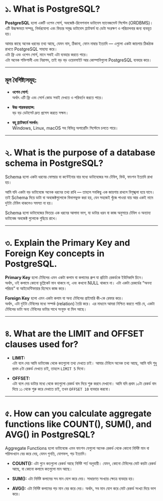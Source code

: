 # ১. What is PostgreSQL?

**PostgreSQL** হলো একটি ওপেন সোর্স, অবজেক্ট-রিলেশনাল ডাটাবেস ম্যানেজমেন্ট সিস্টেম (ORDBMS)। এটি উচ্চক্ষমতা সম্পন্ন, নির্ভরযোগ্য এবং ফিচার সমৃদ্ধ ডাটাবেস প্ল্যাটফর্ম যা ডেটা সংরক্ষণ ও পরিচালনার জন্য ব্যবহৃত হয়।

আমার কাছে অনেক ধরনের তথ্য আছে, যেমন নাম, ঠিকানা, ফোন নাম্বার ইত্যাদি — এগুলো একটা জায়গায় ঠিকঠাক রাখতে PostgreSQL সাহায্য করে।  
এটা ফ্রি এবং ওপেন সোর্স, মানে সবাই এটা ব্যবহার করতে পারে।  
এটা অনেক শক্তিশালী এবং নিরাপদ, তাই বড় বড় ওয়েবসাইট আর কোম্পানিগুলো PostgreSQL ব্যবহার করে।

---

## মূল বৈশিষ্ট্যসমূহ:

- **ওপেন সোর্স:**  
  অর্থাৎ এটি ফ্রি এবং সোর্স কোড সবাই দেখতে ও পরিবর্তন করতে পারে।  

- **উচ্চ পারফরম্যান্স:**  
  বড় বড় ডেটাসেট দ্রুত প্রসেস করতে সক্ষম।  

- **বহু প্ল্যাটফর্মে সমর্থন:**  
  Windows, Linux, macOS সহ বিভিন্ন অপারেটিং সিস্টেমে চলতে পারে।  

---

# ২. What is the purpose of a database schema in PostgreSQL?

Schema হলো একটা ধরনের ফোল্ডার বা কন্টেইনার যার মধ্যে ডাটাবেজের সব টেবিল, ভিউ, ফাংশন ইত্যাদি রাখা হয়।

আমি যদি একটা বড় ডাটাবেজে অনেক ধরনের তথ্য রাখি — তাহলে সবকিছু এক জায়গায় রাখলে বিশৃঙ্খলা হয়ে যাবে। তাই Schema দিয়ে ডাটা বা অবজেক্টগুলোকে বিভাগভুক্ত করা হয়, যেন সহজেই খুঁজে পাওয়া যায় আর একই নামে দুইটা টেবিল থাকলেও সমস্যা না হয়। 

Schema হলো ডাটাবেজের ভিতরে এক ধরনের আলাদা ভাগ, যা ডাটার ধরন বা কাজ অনুসারে টেবিল ও অন্যান্য ডাটাবেজ অবজেক্ট গুলোকে গুছিয়ে রাখে।

---

# ৩. Explain the Primary Key and Foreign Key concepts in PostgreSQL.

**Primary Key** হলো টেবিলের এমন একটা কলাম বা কলামের গ্রুপ যা প্রতিটা রেকর্ডকে ইউনিকলি চিনে।  
অর্থাৎ, ওই কলামে কোনো ডুপ্লিকেট মান থাকবে না, এবং কখনো NULL থাকবে না। এটা একটা রেকর্ডের “অনন্য পরিচয়” বা আইডেন্টিফায়ার হিসেবে কাজ করে।

**Foreign Key** হলো এমন একটা কলাম যা অন্য টেবিলের প্রাইমারি কী-কে রেফার করে।  
অর্থাৎ, এটা দুইটা টেবিলের মধ্যে সম্পর্ক (relation) তৈরি করে। এর মাধ্যমে আমরা নিশ্চিত করতে পারি যে, একটা টেবিলের ডাটা অন্য টেবিলের ডাটার সাথে সংযুক্ত বা মিল আছে।

---

# ৪. What are the LIMIT and OFFSET clauses used for?

- **LIMIT:**  
  এটা বলে দেয় আমি ডাটাবেজ থেকে কতগুলো তথ্য দেখতে চাই। আমার টেবিলে অনেক তথ্য আছে, আমি যদি শুধু প্রথম ৫টা রেকর্ড দেখতে চাই, তাহলে `LIMIT 5` দিবো।

- **OFFSET:**  
  এটা বলে দেয় ডাটার মধ্যে থেকে কতগুলো রেকর্ড বাদ দিয়ে শুরু করবে দেখানো। আমি যদি প্রথম ১০টা রেকর্ড বাদ দিয়ে ১১ থেকে শুরু করে দেখাতে চাই, তখন `OFFSET 10` ব্যবহার করবো।

---

# ৫. How can you calculate aggregate functions like COUNT(), SUM(), and AVG() in PostgreSQL?

Aggregate Functions হলো ডাটাবেজে এমন ফাংশন যেগুলো অনেক রেকর্ড থেকে কোনো নির্দিষ্ট মান বা পরিসংখ্যান বের করে দেয়, যেমন গুনতি, যোগফল, গড় ইত্যাদি।

- **COUNT():**  এটা গুনে কতগুলো রেকর্ড আছে নির্দিষ্ট শর্ত অনুযায়ী। যেমন, কোনো টেবিলের মোট কয়টা রেকর্ড আছে, বা কোনো কলামে কতগুলো মান আছে।

- **SUM():**  এটা নির্দিষ্ট কলামের সব মান যোগ করে দেয়। সাধারণত সংখ্যার ক্ষেত্রে ব্যবহার হয়।

- **AVG():**  এটা নির্দিষ্ট কলামের গড় মান বের করে দেয়। অর্থাৎ, সব মান যোগ করে মোট রেকর্ড সংখ্যা দিয়ে ভাগ করে।

